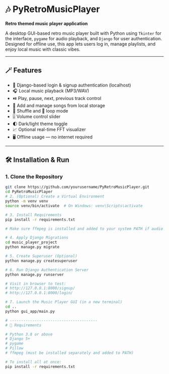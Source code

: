 # 🎶 PyRetroMusicPlayer

**Retro themed music player application**

A desktop GUI-based retro music player built with Python using `Tkinter` for the interface, `pygame` for audio playback, and `Django` for user authentication. Designed for offline use, this app lets users log in, manage playlists, and enjoy local music with classic vibes.

---

## 🪄 Features

- 🔐 Django-based login & signup authentication (localhost)
- 🎧 Local music playback (MP3/WAV)
- ⏯️ Play, pause, next, previous track control
- 📂 Add and manage songs from local storage
- 🔀 Shuffle and 🔁 loop mode
- 🎚️ Volume control slider
- 🌓 Dark/light theme toggle
- 📈 Optional real-time FFT visualizer
- 🖥️ Offline usage — no internet required

---

## 🛠️ Installation & Run

### 1. Clone the Repository

```bash
git clone https://github.com/yourusername/PyRetroMusicPlayer.git
cd PyRetroMusicPlayer
# 2. (Optional) Create a Virtual Environment
python -m venv venv
source venv/bin/activate  # On Windows: venv\Scripts\activate

# 3. Install Requirements
pip install -r requirements.txt

# Make sure ffmpeg is installed and added to your system PATH if audio issues occur

# 4. Apply Django Migrations
cd music_player_project
python manage.py migrate

# 5. Create Superuser (Optional)
python manage.py createsuperuser

# 6. Run Django Authentication Server
python manage.py runserver

# Visit in browser to test:
# http://127.0.0.1:8000/signup/
# http://127.0.0.1:8000/login/

# 7. Launch the Music Player GUI (in a new terminal)
cd ..
python gui_app/main.py

# ---------------------------------------
# 📌 Requirements

# Python 3.8 or above
# Django 5+
# pygame
# Pillow
# ffmpeg (must be installed separately and added to PATH)

# To install all at once:
pip install -r requirements.txt
